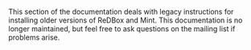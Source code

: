 This section of the documentation deals with legacy instructions for installing older versions of ReDBox and Mint. This documentation is no longer maintained, but feel free to ask questions on the mailing list if problems arise.